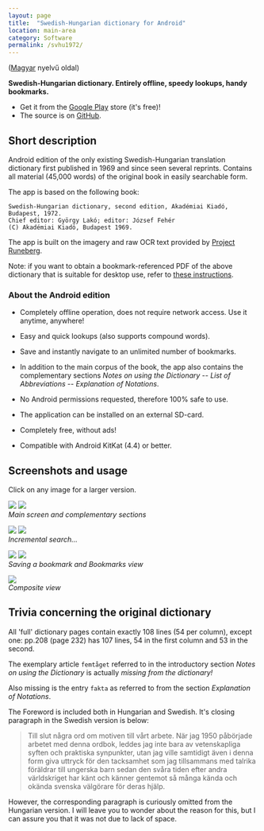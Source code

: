 ```yaml
---
layout: page
title:  "Swedish-Hungarian dictionary for Android"
location: main-area
category: Software
permalink: /svhu1972/
---
```


([Magyar] nyelvű oldal)

**Swedish-Hungarian dictionary. Entirely offline, speedy lookups, handy bookmarks.**

- Get it from the [Google Play] store (it's free)!
- The source is on [GitHub].

## Short description

Android edition of the only existing Swedish-Hungarian translation
dictionary first published in 1969 and since seen several reprints.
Contains all material (45,000 words) of the original book in easily
searchable form.

The app is based on the following book:

    Swedish-Hungarian dictionary, second edition, Akadémiai Kiadó, Budapest, 1972.
    Chief editor: György Lakó; editor: József Fehér
    (C) Akadémiai Kiadó, Budapest 1969.

The app is built on the imagery and raw OCR text provided by
[Project Runeberg].

Note: if you want to obtain a bookmark-referenced PDF of the above
dictionary that is suitable for desktop use, refer to
[these instructions][pdf-version].

### About the Android edition

- Completely offline operation, does not require network access. Use it anytime, anywhere!

- Easy and quick lookups (also supports compound words).

- Save and instantly navigate to an unlimited number of bookmarks.

- In addition to the main corpus of the book, the app also contains
  the complementary sections *Notes on using the Dictionary* -- *List
  of Abbreviations* -- *Explanation of Notations*.

- No Android permissions requested, therefore 100% safe to use.

- The application can be installed on an external SD-card.

- Completely free, without ads!

- Compatible with Android KitKat (4.4) or better.

## Screenshots and usage

Click on any image for a larger version.

[![](/images/svhu1972/general_thumb.png)](/images/svhu1972/general.png)
[![](/images/svhu1972/misc_thumb.png)](/images/svhu1972/misc.png)  
*Main screen and complementary sections*

[![](/images/svhu1972/search1_thumb.png)](/images/svhu1972/search1.png)
[![](/images/svhu1972/search2_thumb.png)](/images/svhu1972/search2.png)  
*Incremental search...*

[![](/images/svhu1972/save_bookmark_thumb.png)](/images/svhu1972/save_bookmark.png)
[![](/images/svhu1972/bookmarks_thumb.png)](/images/svhu1972/bookmarks.png)  
*Saving a bookmark and Bookmarks view*

[![](/images/svhu1972/composite_en_thumb.png)](/images/svhu1972/composite_en.png)  
*Composite view*

## Trivia concerning the original dictionary

All 'full' dictionary pages contain exactly 108 lines (54 per column),
except one: pp.208 (page 232) has 107 lines, 54 in the first column
and 53 in the second.

The exemplary article `femtåget` referred to in the introductory
section *Notes on using the Dictionary* is actually *missing from the
dictionary!*

Also missing is the entry `fakta` as referred to from the section
*Explanation of Notations*.

The Foreword is included both in Hungarian and Swedish. It's closing
paragraph in the Swedish version is below:

> Till slut några ord om motiven till vårt arbete. När jag 1950
> påbörjade arbetet med denna ordbok, leddes jag inte bara av
> vetenskapliga syften och praktiska synpunkter, utan jag ville
> samtidigt även i denna form giva uttryck för den tacksamhet som jag
> tillsammans med talrika föräldrar till ungerska barn sedan den svåra
> tiden efter andra världskriget har känt och känner gentemot så många
> kända och okända svenska välgörare för deras hjälp.

However, the corresponding paragraph is curiously omitted from the
Hungarian version. I will leave you to wonder about the reason for
this, but I can assure you that it was not due to lack of space.


[Magyar]:           /svhu1972/hu/
[Google Play]:      https://play.google.com/store/apps/details?id=io.github.tomszilagyi.svhu1972
[GitHub]:           https://github.com/tomszilagyi/svhu1972
[resurrecting]:     /2017/03/Resurrecting-an-old-dictionary
[pdf-version]:      https://github.com/tomszilagyi/svenska/tree/master/SV-HU_ordbok
[Project Runeberg]: http://runeberg.org/svhu1972/
